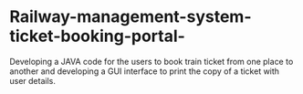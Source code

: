 # Railway-management-system-ticket-booking-portal-
Developing a JAVA code for the users to book train ticket from one place to another and developing a GUI interface to print the copy of a ticket with user details.
